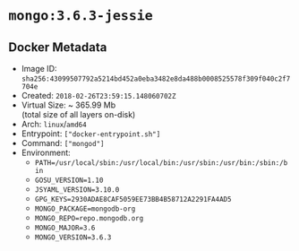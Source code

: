 # `mongo:3.6.3-jessie`

## Docker Metadata

- Image ID: `sha256:43099507792a5214bd452a0eba3482e8da488b0008525578f309f040c2f7704e`
- Created: `2018-02-26T23:59:15.148060702Z`
- Virtual Size: ~ 365.99 Mb  
  (total size of all layers on-disk)
- Arch: `linux`/`amd64`
- Entrypoint: `["docker-entrypoint.sh"]`
- Command: `["mongod"]`
- Environment:
  - `PATH=/usr/local/sbin:/usr/local/bin:/usr/sbin:/usr/bin:/sbin:/bin`
  - `GOSU_VERSION=1.10`
  - `JSYAML_VERSION=3.10.0`
  - `GPG_KEYS=2930ADAE8CAF5059EE73BB4B58712A2291FA4AD5`
  - `MONGO_PACKAGE=mongodb-org`
  - `MONGO_REPO=repo.mongodb.org`
  - `MONGO_MAJOR=3.6`
  - `MONGO_VERSION=3.6.3`
